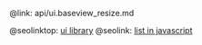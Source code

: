 @link: api/ui.baseview_resize.md

@seolinktop: [ui library](https://webix.com)
@seolink: [list in javascript](https://webix.com/widget/list/)
